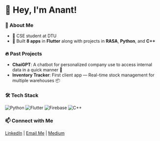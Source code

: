 # 👋 Hey, I'm Anant! 

### 🚀 About Me
- 💼 CSE student at DTU  
- 📱 Built **8 apps** in **Flutter** along with projects in **RASA**, **Python**, and **C++**  

### 🔥 Past Projects 
- **ChaiGPT**: A chatbot for personalized company use to access internal data in a quick manner 🎯  
- **Inventory Tracker**: First client app — Real-time stock management for multiple warehouses 📦  

### 🛠️ Tech Stack
![Python](https://img.shields.io/badge/-Python-blue)
![Flutter](https://img.shields.io/badge/-Flutter-teal)
![Firebase](https://img.shields.io/badge/-Firebase-orange)
![C++](https://img.shields.io/badge/-C++-purple)

### 📫 Connect with Me  
[LinkedIn](https://www.linkedin.com/in/anant-singhal-linkdn/) | [Email Me](mailto:anantsinghal444@gmail.com) | [Medium](https://medium.com/@anantsinghal807)
